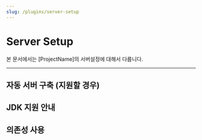 ```yaml
---
slug: /plugins/server-setup
---
```


# Server Setup

본 문서에서는 [ProjectName]의 서버설정에 대해서 다룹니다.

---

## 자동 서버 구축 (지원할 경우)

## JDK 지원 안내

## 의존성 사용